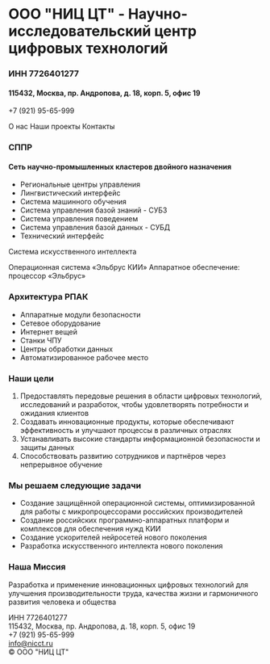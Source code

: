 # ООО "НИЦ ЦТ" - Научно-исследовательский центр цифровых технологий
  

###    ИНН 7726401277
#### 115432, Москва, пр. Андропова, д. 18, корп. 5, офис 19
+7 (921) 95-65-999 <br>

        
О нас
Наши проекты
Контакты
  
### СППР
#### Сеть научно-промышленных кластеров двойного назначения
        
- Региональные центры управления
- Лингвистический интерфейс
- Система машинного обучения
- Система управления базой знаний - СУБЗ
- Система управления поведением
- Система управления базой данных - СУБД
- Технический интерфейс
          
         

Система искусственного интеллекта
            
Операционная система «Эльбрус КИИ»
Аппаратное обеспечение: процессор «Эльбрус»
            
### Архитектура РПАК
            
* Аппаратные модули безопасности
* Сетевое оборудование
* Интернет вещей
* Станки ЧПУ
* Центры обработки данных
* Автоматизированное рабочее место
          

       
### Наши цели
1. Предоставлять передовые решения в области цифровых технологий, исследований и разработок, чтобы удовлетворять потребности и ожидания клиентов
2. Cоздавать инновационные продукты, которые обеспечивают эффективность и улучшают процессы в различных отраслях
3. Устанавливать высокие стандарты информационной безопасности и защиты данных
4. Способствовать развитию сотрудников и партнёров через непрерывное обучение
           

        
### Мы решаем следующие задачи
* Создание защищённой операционной системы, оптимизированной для работы с микропроцессорами российских производителей
* Создание российских программно-аппаратных платформ и комплексов для обеспечения нужд КИИ
* Cоздание ускорителей нейросетей нового поколения
* Разработка искусственного интеллекта нового поколения
          
### Наша Миссия
Разработка и применение инновационных цифровых технологий для улучшения производительности труда, качества жизни и гармоничного развития человека и общества 
      
ИНН 7726401277<br>
115432, Москва, пр. Андропова, д. 18, корп. 5, офис 19 <br>
+7 (921) 95-65-999 <br>
[info@nicct.ru](info@nicct.ru) <br>
© ООО "НИЦ ЦТ"
    
